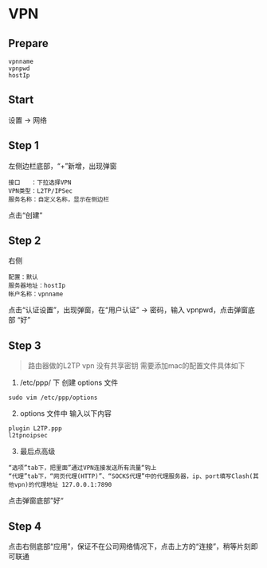 # VPN

## Prepare

```
vpnname
vpnpwd
hostIp
```

## Start

设置 -> 网络

## Step 1

左侧边栏底部，“+”新增，出现弹窗

```
接口   ：下拉选择VPN
VPN类型：L2TP/IPSec
服务名称：自定义名称，显示在侧边栏
```

点击“创建”

## Step 2

右侧

```
配置：默认
服务器地址：hostIp
帐户名称：vpnname
```
点击“认证设置”，出现弹窗，在“用户认证” -> 密码，输入 vpnpwd，点击弹窗底部 “好”

## Step 3

> 路由器做的L2TP vpn 没有共享密钥 需要添加mac的配置文件具体如下

1. /etc/ppp/ 下 创建 options 文件

```
sudo vim /etc/ppp/options
```

2. options 文件中 输入以下内容

```
plugin L2TP.ppp
l2tpnoipsec
```

3. 最后点高级

```
“选项”tab下，把里面”通过VPN连接发送所有流量“钩上
“代理”tab下，“网页代理(HTTP)”、“SOCKS代理”中的代理服务器，ip、port填写Clash(其他vpn)的代理地址 127.0.0.1:7890
```
点击弹窗底部”好“

## Step 4

点击右侧底部“应用”，保证不在公司网络情况下，点击上方的“连接”，稍等片刻即可联通





